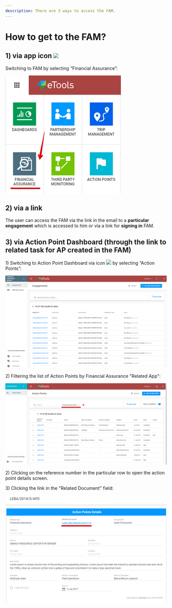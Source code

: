 ```yaml
---
description: There are 3 ways to access the FAM.
---
```


# How to get to the FAM?

## **1\)** via app icon ![](https://firebasestorage.googleapis.com/v0/b/gitbook-28427.appspot.com/o/assets%2F-LJT531BxmrgZ_gS1UJP%2F-LJYBYkRsoCsOjAkX1Zh%2F-LJYDRFEPbZSWKnklnjK%2F4.png?alt=media&token=d947bbe3-6eb2-42c1-9d4f-23da783e477b)

 Switching to FAM by selecting “Financial Assurance”:

![Switch to Financial Assurance](../.gitbook/assets/10%20%281%29.png)

## 2\) via a link 

The user can access the FAM via the link in the email to a **particular engagement** which is accessed to him or via a link for **signing in** FAM.

## 3\) **via Action Point Dashboard** \(through the link to related task for AP created in the FAM\) 

 1\) Switching to Action Point Dashboard via icon ![](https://firebasestorage.googleapis.com/v0/b/gitbook-28427.appspot.com/o/assets%2F-LJT531BxmrgZ_gS1UJP%2F-LLdSZCmP9Xt61EOGZKG%2F-LLdSHF8vcYThhIVz5AI%2F4.png?alt=media&token=a67ecd4e-9ae4-4914-9795-2a0c01ab5438) by selecting “Action Points”:

![Switch to Action Points Dashboard](../.gitbook/assets/2.png)

2\)  Filtering the list of Action Points by Financial Assurance  "Related App":

![List of Action Points filtered by Financial Assurance related app](../.gitbook/assets/35%20%281%29.png)

2\) Clicking on the reference number in the particular row to open the action point details screen.

3\) Clicking the link in the "Related Document" field: 

![Link to the Related Document in FAM](../.gitbook/assets/34.png)



